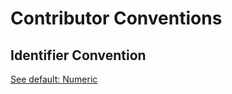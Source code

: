 # Contributor Conventions

## Identifier Convention

[See default: Numeric](./Defaults.md#Number)

## 
